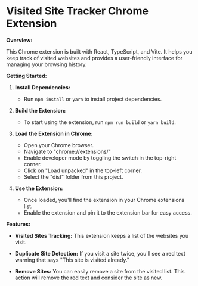 # Visited Site Tracker Chrome Extension

**Overview:**

This Chrome extension is built with React, TypeScript, and Vite. It helps you keep track of visited websites and provides a user-friendly interface for managing your browsing history.

**Getting Started:**

1. **Install Dependencies:**

   - Run `npm install` or `yarn` to install project dependencies.

2. **Build the Extension:**

   - To start using the extension, run `npm run build` or `yarn build`.

3. **Load the Extension in Chrome:**

   - Open your Chrome browser.
   - Navigate to "chrome://extensions/"
   - Enable developer mode by toggling the switch in the top-right corner.
   - Click on "Load unpacked" in the top-left corner.
   - Select the "dist" folder from this project.

4. **Use the Extension:**
   - Once loaded, you'll find the extension in your Chrome extensions list.
   - Enable the extension and pin it to the extension bar for easy access.

**Features:**

- **Visited Sites Tracking:** This extension keeps a list of the websites you visit.
- **Duplicate Site Detection:** If you visit a site twice, you'll see a red text warning that says "This site is visited already."

- **Remove Sites:** You can easily remove a site from the visited list. This action will remove the red text and consider the site as new.
